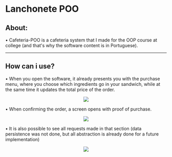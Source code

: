 <h1> Lanchonete POO </h1>
<div>
<h2>About:</h2>
<p> • Cafeteria-POO is a cafeteria system that I made for the OOP course at college (and that's why the software content is in Portuguese).</p>
</div>
<hr>
<div>
<h2>How can i use?</h2>
<p> • When you open the software, it already presents you with the purchase menu, where you choose which ingredients go in your sandwich, while at the same time it updates the total price of the order.</p>
<div align="center">
<img src="https://cdn.discordapp.com/attachments/755645900558434365/947637974860972042/unknown.png" align="center"/>
</div>
<p> • When confirming the order, a screen opens with proof of purchase. </p>
</div>
<div align="center">
<img src="https://cdn.discordapp.com/attachments/755645900558434365/947639311254306846/unknown.png" align="center"/>
</div>
</div>
<p> • It is also possible to see all requests made in that section (data persistence was not done, but all abstraction is already done for a future implementation) </p>
</div>
<div align="center">
<img src="https://cdn.discordapp.com/attachments/755645900558434365/947638977144438864/unknown.png" align="center"/>
</div>
